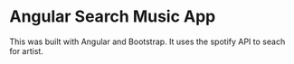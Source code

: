 # Angular Search Music App

This was built with Angular and Bootstrap. It uses the spotify API to seach for artist.
